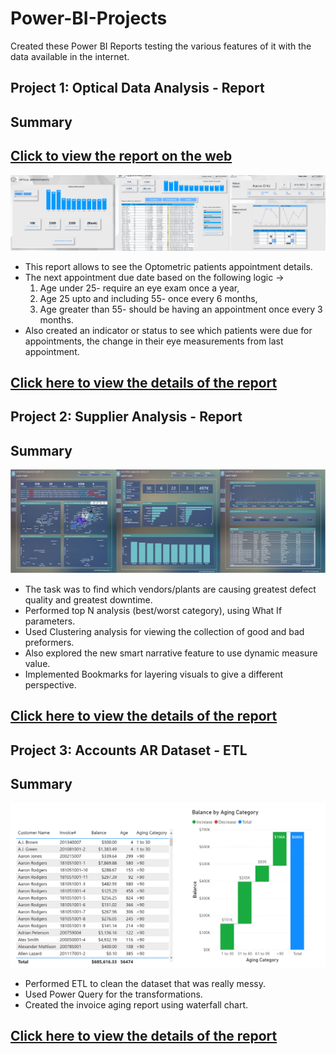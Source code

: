 # Power-BI-Projects
Created these Power BI Reports testing the various features of it with the data available in the internet. 

## Project 1: Optical Data Analysis - Report 
## Summary 
## [Click to view the report on the web](https://app.powerbi.com/reportEmbed?reportId=548672cd-2145-4f7a-9051-7abb8f184cb4&autoAuth=true&ctid=3fb43f9e-f396-473f-bdb4-7b116a3228ce&config=eyJjbHVzdGVyVXJsIjoiaHR0cHM6Ly93YWJpLXdlc3QtdXMtYi1wcmltYXJ5LXJlZGlyZWN0LmFuYWx5c2lzLndpbmRvd3MubmV0LyJ9)
![](https://github.com/nancy-gl/Optical_patients_report/blob/main/images/Combined.png)
* This report allows to see the Optometric patients appointment details.
* The next appointment due date based on the following logic -> 
  1. Age under 25- require an eye exam once a year,
  2. Age 25 upto and including 55- once every 6 months,
  3. Age greater than 55- should be having an appointment once every 3 months.
* Also created an indicator or status to see which patients were due for appointments, the change in their eye measurements from last appointment.

## [Click here to view the details of the report](https://github.com/nancy-gl/Optical_patients_report)


## Project 2: Supplier Analysis - Report
## Summary
![](https://github.com/nancy-gl/Supplier_Analysis_report/blob/main/images/Combined.png)
* The task was to find which vendors/plants are causing greatest defect quality and greatest downtime.
* Performed top N analysis (best/worst category), using What If parameters.
* Used Clustering analysis for viewing the collection of good and bad preformers.
* Also explored the new smart narrative feature to use dynamic measure value.
* Implemented Bookmarks for layering visuals to give a different perspective.
  
## [Click here to view the details of the report](https://github.com/nancy-gl/Supplier_Analysis_report)

## Project 3: Accounts AR Dataset - ETL
## Summary
![](https://github.com/nancy-gl/Accounts-AR/blob/main/images/Aging%20Visuals%20small.png)
* Performed ETL to clean the dataset that was really messy.
* Used Power Query for the transformations. 
* Created the invoice aging report using waterfall chart.
  
## [Click here to view the details of the report](https://github.com/nancy-gl/Accounts-AR)
  



